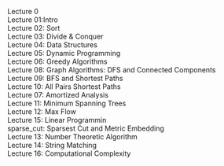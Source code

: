 Lecture 0  
Lecture 01:Intro  
Lecture 02: Sort  
Lecture 03: Divide & Conquer  
Lecture 04: Data Structures  
Lecture 05: Dynamic Programming  
Lecture 06: Greedy Algorithms  
Lecture 08: Graph Algorithms: DFS and Connected Components  
Lecture 09: BFS and Shortest Paths  
Lecture 10: All Pairs Shortest Paths  
Lecture 07: Amortized Analysis  
Lecture 11: Minimum Spanning Trees  
Lecture 12: Max Flow  
Lecture 15: Linear Programmin  
sparse_cut: Sparsest Cut and Metric Embedding  
Lecture 13: Number Theoretic Algorithm  
Lecture 14: String Matching  
Lecture 16: Computational Complexity  
